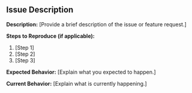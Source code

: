 ## Issue Description

**Description:**
[Provide a brief description of the issue or feature request.]

**Steps to Reproduce (if applicable):**
1. [Step 1]
2. [Step 2]
3. [Step 3]

**Expected Behavior:**
[Explain what you expected to happen.]

**Current Behavior:**
[Explain what is currently happening.]
